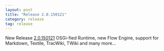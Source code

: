 ```yaml
---
layout: post
title: "Release 2.0.150121"
category: release
tag: release
---
```


New Release
[2.0.150121](https://github.com/SAP/cloud-dirigible/releases/tag/2.0.150121)
OSGi-fied Runtime, new Flow Engine, support for Markdown, Textile, TracWiki, TWiki and many more...
